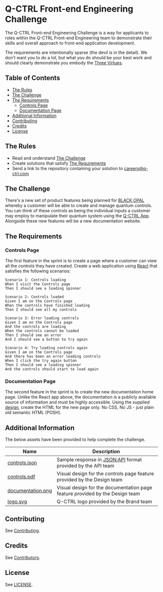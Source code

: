 # Q-CTRL Front-end Engineering Challenge

The Q-CTRL Front-end Engineering Challenge is a way for applicants to roles within the Q-CTRL Front-end Engineering team to demonstrate their skills and overall approach to front-end application development.

The requirements are intentionally sparse (the devil is in the detail). We don't want you to do a lot, but what you do should be your best work and should clearly demonstrate you embody the [Three Virtues](http://threevirtues.com/).

## Table of Contents

- [The Rules](#the-rules)
- [The Challenge](#the-challenge)
- [The Requirements](#the-requirements)
  - [Controls Page](#controls-page)
  - [Documentation Page](#documentation-page)
- [Additional Information](#additional-information)
- [Contributing](#contributing)
- [Credits](#credits)
- [License](#license)

## The Rules

- Read and understand [The Challenge](#the-challenge)
- Create solutions that satisfy [The Requirements](#the-requirements)
- Send a link to the repository containing your solution to careers@q-ctrl.com

## The Challenge

There's a new set of product features being planned for [BLACK OPAL](https://q-ctrl.com/products/black-opal/) whereby a customer will be able to create and manage quantum controls. You can think of these controls as being the individual inputs a customer may employ to manipulate their quantum system using the [Q-CTRL App](https://app.q-ctrl.com/). Alongside these new features will be a new documentation website.

## The Requirements

### Controls Page

The first feature in the sprint is to create a page where a customer can view all the controls they have created. Create a web application using [React](https://reactjs.org/) that satisfies the following scenarios:

```
Scenario 1: Controls loading
When I visit the Controls page
Then I should see a loading spinner

Scenario 2: Controls loaded
Given I am on the Controls page
When the controls have finished loading
Then I should see all my controls

Scenario 3: Error loading controls
Given I am on the Controls page
And the controls are loading
When the controls cannot be loaded
Then I should see an error
And I should see a button to try again

Scenario 4: Try loading controls again
Given I am on the Controls page
And there has been an error loading controls
When I click the try again button
Then I should see a loading spinner
And the controls should start to load again
```

### Documentation Page

The second feature in the sprint is to create the new documentation home page. Unlike the React app above, the documentation is a publicly available source of information and must be highly accessible. Using the supplied [design](assets/documentation.png), create the HTML for the new page only. No CSS, No JS - just plain old semantic HTML (POSH).

## Additional Information

The below assets have been provided to help complete the challenge.

| Name                                          | Description                                                                         |
|-----------------------------------------------|-------------------------------------------------------------------------------------|
| [controls.json](assets/controls.json)         | Sample response in [JSON:API](https://jsonapi.org/) format provided by the API team |
| [controls.pdf](assets/controls.pdf)           | Visual design for the controls page feature provided by the Design team             |
| [documentation.png](assets/documentation.png) | Visual design for the documentation page feature provided by the Design team        |
| [logo.svg](assets/logo.svg)                   | Q-CTRL logo provided by the Brand team                                              |

## Contributing

See [Contributing](https://github.com/qctrl/.github/blob/master/CONTRIBUTING.md).

## Credits

See [Contributors](https://github.com/qctrl/front-end-challenge/graphs/contributors).

## License

See [LICENSE](LICENSE).
